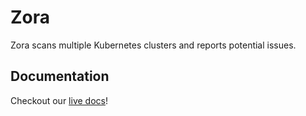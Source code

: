 # Zora

Zora scans multiple Kubernetes clusters and reports potential issues.

## Documentation

Checkout our [live docs](https://zora.undistro.io/)!
